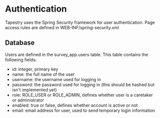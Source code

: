 Authentication
==============

Tapestry uses the Spring Security framework for user authentication.
Page access rules are defined in WEB-INF/spring-security.xml


Database
--------
Users are defined in the survey_app.users table. This table contains the following fields:
* id: integer, primary key
* name: the full name of the user
* username: the username used for logging in
* password: the password used for logging in (this should be hashed but isn't implemented yet)
* role: ROLE_USER or ROLE_ADMIN, defines whether user is a caretaker or administrator
* enabled: true or false, defines whether account is active or not
* email: email address for user, used to send temporary login information
